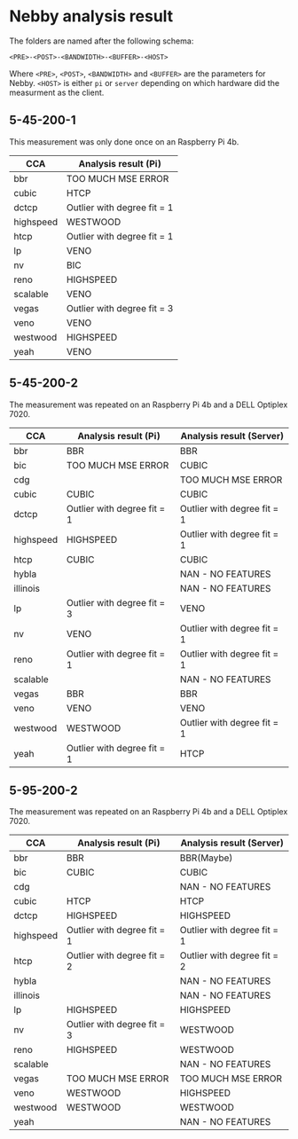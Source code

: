 # Nebby analysis result

The folders are named after the following schema: 
```
<PRE>-<POST>-<BANDWIDTH>-<BUFFER>-<HOST>
```
Where `<PRE>`, `<POST>`, `<BANDWIDTH>` and `<BUFFER>` are the parameters for Nebby.
`<HOST>` is either `pi` or `server` depending on which hardware did the measurment as the client.

## 5-45-200-1
This measurement was only done once on an Raspberry Pi 4b.

| CCA       | Analysis result (Pi)        |
|-----------|-----------------------------|
| bbr       | TOO MUCH MSE ERROR          |
| cubic     | HTCP                        |
| dctcp     | Outlier with degree fit = 1 |
| highspeed | WESTWOOD                    |
| htcp      | Outlier with degree fit = 1 |
| lp        | VENO                        |
| nv        | BIC                         |
| reno      | HIGHSPEED                   |
| scalable  | VENO                        |
| vegas     | Outlier with degree fit = 3 |
| veno      | VENO                        |
| westwood  | HIGHSPEED                   |
| yeah      | VENO                        |


## 5-45-200-2
The measurement was repeated on an Raspberry Pi 4b and a DELL Optiplex 7020.

| CCA       | Analysis result (Pi)        | Analysis result (Server)    |
|-----------|-----------------------------|-----------------------------|
| bbr       | BBR                         | BBR                         |
| bic       | TOO MUCH MSE ERROR          | CUBIC                       |
| cdg       |                             | TOO MUCH MSE ERROR          |
| cubic     | CUBIC                       | CUBIC                       |
| dctcp     | Outlier with degree fit = 1 | Outlier with degree fit = 1 |
| highspeed | HIGHSPEED                   | Outlier with degree fit = 1 |
| htcp      | CUBIC                       | CUBIC                       |
| hybla     |                             | NAN - NO FEATURES           |
| illinois  |                             | NAN - NO FEATURES           |
| lp        | Outlier with degree fit = 3 | VENO                        |
| nv        | VENO                        | Outlier with degree fit = 1 |
| reno      | Outlier with degree fit = 1 | Outlier with degree fit = 1 |
| scalable  |                             | NAN - NO FEATURES           |
| vegas     | BBR                         | BBR                         |
| veno      | VENO                        | VENO                        |
| westwood  | WESTWOOD                    | Outlier with degree fit = 1 |
| yeah      | Outlier with degree fit = 1 | HTCP                        |

## 5-95-200-2
The measurement was repeated on an Raspberry Pi 4b and a DELL Optiplex 7020.

| CCA       | Analysis result (Pi)        | Analysis result (Server)    |
|-----------|-----------------------------|-----------------------------|
| bbr       | BBR                         | BBR(Maybe)                  |
| bic       | CUBIC                       | CUBIC                       |
| cdg       |                             | NAN - NO FEATURES           |
| cubic     | HTCP                        | HTCP                        |
| dctcp     | HIGHSPEED                   | HIGHSPEED                   |
| highspeed | Outlier with degree fit = 1 | Outlier with degree fit = 1 |
| htcp      | Outlier with degree fit = 2 | Outlier with degree fit = 2 |
| hybla     |                             | NAN - NO FEATURES           |
| illinois  |                             | NAN - NO FEATURES           |
| lp        | HIGHSPEED                   | HIGHSPEED                   |
| nv        | Outlier with degree fit = 3 | WESTWOOD                    |
| reno      | HIGHSPEED                   | WESTWOOD                    |
| scalable  |                             | NAN - NO FEATURES           |
| vegas     | TOO MUCH MSE ERROR          | TOO MUCH MSE ERROR          |
| veno      | WESTWOOD                    | HIGHSPEED                   |
| westwood  | WESTWOOD                    | WESTWOOD                    |
| yeah      |                             | NAN - NO FEATURES           |
